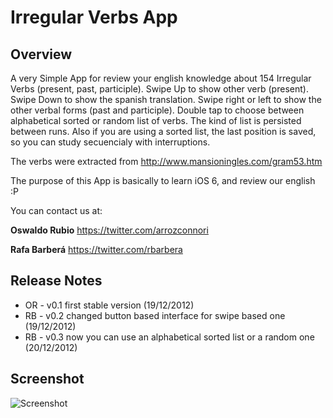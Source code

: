 # Irregular Verbs App
## Overview
A very Simple App for review your english knowledge about 154 Irregular Verbs (present, past, participle). 
Swipe Up to show other verb (present). Swipe Down to show the spanish translation. Swipe right or left to show the other verbal forms (past and participle). Double tap to choose between alphabetical sorted or random list of verbs.
The kind of list is persisted between runs. Also if you are using a sorted list, the last position is saved, so you can study secuencialy with interruptions.

The verbs were extracted from <http://www.mansioningles.com/gram53.htm>

The purpose of this App is basically to learn iOS 6, and review our english :P

You can contact us at:

**Oswaldo Rubio** <https://twitter.com/arrozconnori>

**Rafa Barberá** <https://twitter.com/rbarbera>

## Release Notes

* OR - v0.1 first stable version (19/12/2012)
* RB - v0.2 changed button based interface for swipe based one (19/12/2012)
* RB - v0.3 now you can use an alphabetical sorted list or a random one (20/12/2012) 

## Screenshot
![Screenshot](https://raw.github.com/rbarbera/irregularverbs/master/screenshot_touch.png)


